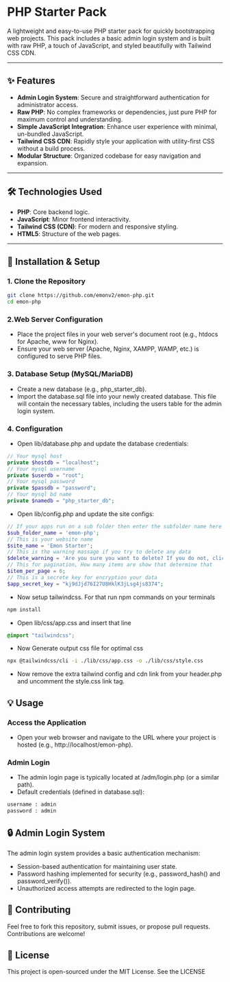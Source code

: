 # PHP Starter Pack

A lightweight and easy-to-use PHP starter pack for quickly bootstrapping web projects. This pack includes a basic admin login system and is built with raw PHP, a touch of JavaScript, and styled beautifully with Tailwind CSS CDN.

---

## ✨ Features

- **Admin Login System**: Secure and straightforward authentication for administrator access.
- **Raw PHP**: No complex frameworks or dependencies, just pure PHP for maximum control and understanding.
- **Simple JavaScript Integration**: Enhance user experience with minimal, un-bundled JavaScript.
- **Tailwind CSS CDN**: Rapidly style your application with utility-first CSS without a build process.
- **Modular Structure**: Organized codebase for easy navigation and expansion.

---

## 🛠️ Technologies Used

- **PHP**: Core backend logic.
- **JavaScript**: Minor frontend interactivity.
- **Tailwind CSS (CDN)**: For modern and responsive styling.
- **HTML5**: Structure of the web pages.

---

## 🚀 Installation & Setup

### 1. Clone the Repository

```bash
git clone https://github.com/emonv2/emon-php.git
cd emon-php
```

### 2.Web Server Configuration

- Place the project files in your web server's document root (e.g., htdocs for Apache, www for Nginx).
- Ensure your web server (Apache, Nginx, XAMPP, WAMP, etc.) is configured to serve PHP files.

### 3. Database Setup (MySQL/MariaDB)

- Create a new database (e.g., php_starter_db).
- Import the database.sql file into your newly created database.
  This file will contain the necessary tables, including the users table for the admin login system.

### 4. Configuration

- Open lib/database.php and update the database credentials:

```php
// Your mysql host
private $hostdb = "localhost";
// Your mysql username
private $userdb = "root";
// Your mysql password
private $passdb = "password";
// Your mysql bd name
private $namedb = "php_starter_db";
```

- Open lib/config.php and update the site configs:

```php
// If your apps run on a sub folder then enter the subfolder name here or if not just leave it empty
$sub_folder_name = 'emon-php';
// This is your website name
$site_name = 'Emon Starter';
// This is the warning massage if you try to delete any data
$delete_warning = 'Are you sure you want to delete? If you do not, click cancel.';
// This for pagination, How many items are show that determine that
$item_per_page = 6;
// This is a secrete key for encryption your data
$app_secret_key = "kj9dJjd76I27U8HklK3jLsg4js8374";
```

- Now setup tailwindcss. For that run npm commands on your terminals

```bash
npm install
```

- Open lib/css/app.css and insert that line

```css
@import "tailwindcss";
```

- Now Generate output css file for optimal css

```bash
npx @tailwindcss/cli -i ./lib/css/app.css -o ./lib/css/style.css
```

- Now remove the extra tailwind config and cdn link from your header.php and uncomment the style.css link tag.

## 💡 Usage

### Access the Application

- Open your web browser and navigate to the URL where your project is hosted (e.g., http://localhost/emon-php).

### Admin Login

- The admin login page is typically located at /adm/login.php (or a similar path).
- Default credentials (defined in database.sql):

```txt
username : admin
password : admin
```

## 🔒 Admin Login System

The admin login system provides a basic authentication mechanism:

- Session-based authentication for maintaining user state.
- Password hashing implemented for security (e.g., password_hash() and password_verify()).
- Unauthorized access attempts are redirected to the login page.

## 🤝 Contributing

Feel free to fork this repository, submit issues, or propose pull requests. Contributions are welcome!

## 📄 License

This project is open-sourced under the MIT License.
See the LICENSE
